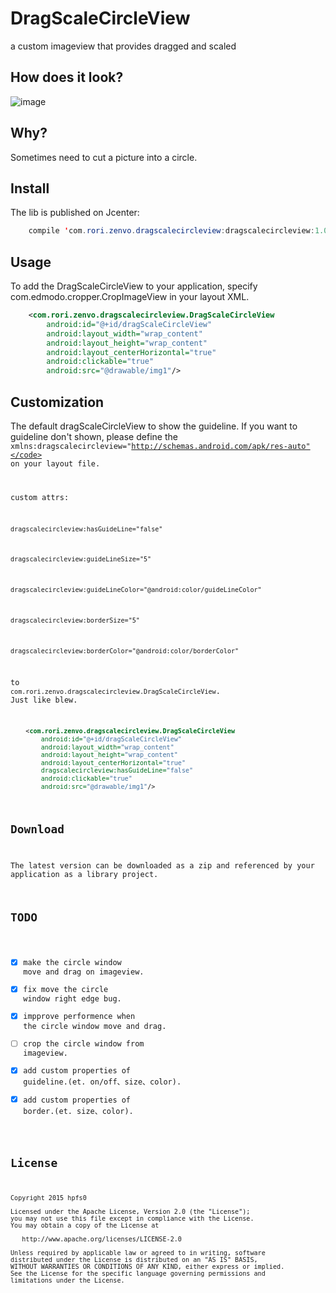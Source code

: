 # DragScaleCircleView
a custom imageview that provides dragged and scaled

## How does it look?
![image](https://github.com/hpfs0/DragScaleCircleView/blob/master/show.gif)

## Why?
Sometimes need to cut a picture into a circle.

## Install
The lib is published on Jcenter:

```java
    compile 'com.rori.zenvo.dragscalecircleview:dragscalecircleview:1.0.0'
```

## Usage
To add the DragScaleCircleView to your application, specify com.edmodo.cropper.CropImageView in your layout XML.

```xml
    <com.rori.zenvo.dragscalecircleview.DragScaleCircleView
        android:id="@+id/dragScaleCircleView"
        android:layout_width="wrap_content"
        android:layout_height="wrap_content"
        android:layout_centerHorizontal="true"
        android:clickable="true"
        android:src="@drawable/img1"/>
```

## Customization
The default dragScaleCircleView to show the guideline.
If you want to guideline don't shown, please define the <code>xmlns:dragscalecircleview="http://schemas.android.com/apk/res-auto"</code> on your layout file.

custom attrs:

<code>dragscalecircleview:hasGuideLine="false"</code>

<code>dragscalecircleview:guideLineSize="5"</code>

<code>dragscalecircleview:guideLineColor="@android:color/guideLineColor"</code>

<code>dragscalecircleview:borderSize="5"</code>

<code>dragscalecircleview:borderColor="@android:color/borderColor"</code>


to <code>com.rori.zenvo.dragscalecircleview.DragScaleCircleView</code>. Just like blew.

```xml
    <com.rori.zenvo.dragscalecircleview.DragScaleCircleView
        android:id="@+id/dragScaleCircleView"
        android:layout_width="wrap_content"
        android:layout_height="wrap_content"
        android:layout_centerHorizontal="true"
        dragscalecircleview:hasGuideLine="false"
        android:clickable="true"
        android:src="@drawable/img1"/>
```

## Download
The latest version can be downloaded as a zip and referenced by your application as a library project.

## TODO
- [x] make the circle window move and drag on imageview.
- [x] fix move the circle window right edge bug.
- [x] impprove performence when the circle window move and drag.
- [ ] crop the circle window from imageview.
- [x] add custom properties of guideline.(et. on/off、size、color).
- [x] add custom properties of border.(et. size、color).

## License

    Copyright 2015 hpfs0

    Licensed under the Apache License, Version 2.0 (the "License");
    you may not use this file except in compliance with the License.
    You may obtain a copy of the License at

       http://www.apache.org/licenses/LICENSE-2.0

    Unless required by applicable law or agreed to in writing, software
    distributed under the License is distributed on an "AS IS" BASIS,
    WITHOUT WARRANTIES OR CONDITIONS OF ANY KIND, either express or implied.
    See the License for the specific language governing permissions and
    limitations under the License.
